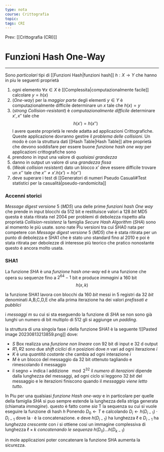 ```yaml
---
type: nota
course: Crittografia
topic: 
tags: CRI
---
```


Prev: [[Crittografia (CRI)]]

# Funzioni Hash One-Way
---
Sono _particolari_ tipi di [[Funzioni Hash|funzioni hash]] $h:X\rightarrow Y$ che hanno in piu le  seguenti proprietà

1. ogni elemento $\forall  x \in X$ è [[Complessita|computazionalmente facile]] calcolare $y=h(x)$
2. (_One-way_) per la _maggior parte_ degli elementi $y \in Y$ è computazionalmente difficile determinare un $x$  tale che $h(x)=y$ 
3. (_strong Collision-resistant_) è _computazionalmente difficile_ determinare $x',x''$ tale che $$h(x')=h(x'')$$
l avere queste proprietà le rende adatta ad applicazioni Crittografiche. Queste applicazione dovranno gestire il _problema delle collisioni_. Un modo è con la struttura dati [[Hash Table|Hash Table]] altre proprietà che devono soddisfare per essere buone _funzione hash one way_ per applicazioni crittografiche sono
1. prendono in input una valore di _qualsiasi grandezza_
2. danno in output un valore di una _grandezza fissa_
3. (_Weak collision resistent_) dato un blocco $x’$ deve essere difficile trovare un $x’’$ tale che  $x’’ \not =x’ . h(x’) = h(x’’)$
4. deve superare i test di [[Generatori di numeri Pseudo Casuali#Test statistici per la casualità|pseudo-randomicita]]





### Accenni storici 
_Message digest versione_ 5 (_MD5_) una delle prime _funzioni hash One way_ che prende in input blocchi da 512 bit e restituisce valori a 128 _bit_
	MD5 questa è stata ritirata  nel 2004 per problemi di debolezza rispetto alla proprietà _Collision-resistenz_
la famiglia _Secure Hash Algorithm_ (_SHA_) sono al momento le più usate. sono nate Piu versioni tra cui SHA0 nata per competere con _Message digest versione_ 5 (_MD5_) che è stata ritirata per un punto di debolezza e SHA1 che è stato uno standard fino al 2010 e poi è stata ritirata per debolezze di interesse più teorico che pratico nonostante questo è ancora molto usata.


### SHA1
La funzione _SHA_ è una _funzione hash one-way_ ed è una funzione che opera su sequenze fino a $2^{64}-1$ bit e produce _immagini_ a  160 bit
$$h(x,k)$$

 la funzione SHA1 lavora con blocchi da 160 _bit_ messi in 5 registri da 32 _bit_ denominati A,B,C,D,E che alla prima iterazione ha dei valori _prefissati e pubblici_

i _messaggi_ $m$ su cui si sta eseguendo la funzione di _SHA_ se non sono già lunghi un numero di bit multiplo di 512 gli si aggiunge un _padding_.

la struttura di una singola fase $i$ della funzione SHA1 è la seguente
	![[Pasted image 20230813213859.png]]
dove:
- $S$ Box realizza una _funzione non lineare_ con $92$ bit di  input  e $32$ d output
- $R1,R2$ sono due _shift ciclici_ di $n$ posizioni dove $n$ vari ad ogni iterazione $i$
- $K$ è una _quantità costante_ che cambia ad ogni interazione $i$
- $M$ è un blocco del messaggio da $32$ bit  ottenuto tagliando e rimescolando il messaggio
- il segno $+$ indica l addizione $\mod 2^{32}$ 
il _numero di iterazioni_ dipende dalla lunghezza del messaggi, ad ogni ciclo si leggono $32$ _bit_ del messaggio e le iterazioni finiscono quando il _messaggio viene letto tutto_.


In Piu per una qualsiasi _funzione Hash one-way_ e in particolare per quelle della famiglia _SHA_ si puo sempre estende la lunghezza della striga generata (chiamata _immagine_). questo è fatto come
_sia_ T la sequenza su cui si vuole eseguire la funzione di hash $h$
Ponendo $D_{0} \leftarrow T$ e calcolando $D_{i}\leftarrow h(D_{i-1})\cdot D_{i-1}$ dove la $\cdot$ è la concatenazione. e deve $h(D_{i-1})$ ha lunghezza $\ell$ e $D_{i-1}$ ha _lunghezza crescente_ con $i$ 
si ottiene cosi un immagine complessiva di lunghezza $\ell \times k$ _concatenando le sequenza_ $h(D_{0})\dots h(D_{k-1})$

in mole applicazioni poter concatenare la funzione SHA aumenta la sicurezza.

